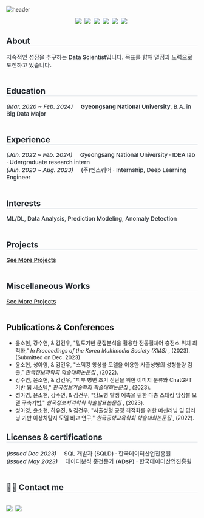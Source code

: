 <!-- Header 섹션 -->
![header](https://capsule-render.vercel.app/api?type=venom&color=auto&height=250&section=header&text=Sohyun's%20GitHub&fontSize=70&animation=scaleIn)
<div align='center'>
  <p align="center"> 
    <img src="https://img.shields.io/badge/Python-3766AB?style=flat-square&logo=Python&logoColor=white"/></a>&nbsp 
    <img src="https://img.shields.io/badge/r-276DC3?style=flat-square&logo=r&logoColor=white"/></a>&nbsp  
    <img src="https://img.shields.io/badge/pytorch-EE4C2C?style=flat-square&logo=pytorch&logoColor=white"/></a>&nbsp
    <img src="https://img.shields.io/badge/tableau-E97627?style=flat-square&logo=tableau&logoColor=white"/></a>&nbsp
    <img src="https://img.shields.io/badge/qgis-589632?style=flat-square&logo=qgis&logoColor=white"/></a>&nbsp
    <img src="https://img.shields.io/badge/c-A8B9CC?style=flat-square&logo=c&logoColor=white"/></a>&nbsp
  </p>
</div>

<!DOCTYPE html>
<html lang="en">

<body>

<!-- About 섹션 -->
<div style="text-align: left;"> 
    <h2 style="border-bottom: 1px solid #d8dee4; color: #282d33;"> About </h2>  
    <div style="font-weight: 500; font-size: 15px; text-align: left; color: #282d33;"> 
        지속적인 성장을 추구하는 Data Scientist입니다. 목표를 향해 열정과 노력으로 도전하고 있습니다.
    </div> 
</div>
<br>

<!-- Education 섹션 -->
<div style="text-align: left;"> 
    <h2 style="border-bottom: 1px solid #d8dee4; color: #282d33;"> Education </h2>  
    <div style="font-weight: 500; font-size: 15px; text-align: left; color: #282d33;"> 
        <em>(Mar. 2020 ~ Feb. 2024)</em>&nbsp;&nbsp;&nbsp;&nbsp;&nbsp;<strong>Gyeongsang National University</strong>, B.A. in Big Data Major 
    </div> 
</div>
</div>
<br>

<!-- Experience 섹션 -->
<div style="text-align: left;"> 
    <h2 style="border-bottom: 1px solid #d8dee4; color: #282d33;"> Experience </h2>  
    <div style="font-weight: 500; font-size: 15px; text-align: left; color: #282d33;"> 
        <em>(Jan. 2022 ~ Feb. 2024)</em>&nbsp;&nbsp;&nbsp;&nbsp;&nbsp;Gyeongsang National University · IDEA lab · Udergraduate research intern 
    </div>     
    <div style="font-weight: 500; font-size: 15px; text-align: left; color: #282d33;"> 
        <em>(Jun. 2023 ~ Aug. 2023)</em>&nbsp;&nbsp;&nbsp;&nbsp;&nbsp;(주)엔스퀘어 · Internship, Deep Learning Engineer 
    </div> 
</div>
</div>
<br>

<!-- Interests 섹션 -->
<div style="text-align: left;"> 
    <h2 style="border-bottom: 1px solid #d8dee4; color: #282d33;"> Interests </h2>  
    <div style="font-weight: 500; font-size: 15px; text-align: left; color: #282d33;"> 
        ML/DL, Data Analysis, Prediction Modeling, Anomaly Detection  
    </div> 
</div>
<br>

<!-- Projects 섹션 -->
<div style="text-align: left;"> 
    <h2 style="border-bottom: 1px solid #d8dee4; color: #282d33;"> Projects </h2>  
    <div style="font-weight: 500; font-size: 15px; text-align: left; color: #282d33;"> 
        <a href="https://github.com/sohyunyg/Completed_Projects" class="project-link"> See More Projects </a>
        <!-- 필요한 만큼 링크를 추가할 수 있습니다. -->
    </div> 
</div>
<br>

<!-- Miscellaneous Works 섹션 -->
<div style="text-align: left;"> 
    <h2 style="border-bottom: 1px solid #d8dee4; color: #282d33;"> Miscellaneous Works </h2>  
    <div style="font-weight: 500; font-size: 15px; text-align: left; color: #282d33;"> 
        <a href="프로젝트 링크 1" class="project-link"> See More Projects </a>
        <!-- 필요한 만큼 링크를 추가할 수 있습니다. -->
    </div> 
</div>
<br>

<!-- Publications & Conferences 섹션 -->
<div class="section">
    <h2>Publications & Conferences</h2>
    <div class="section-content">
        <ul>
            <li>윤소현, 강수연, & 김건우, "밀도기반 군집분석을 활용한 전동휠체어 충전소 위치 최적화," <em> In Proceedings of the Korea Multimedia Society (KMS) </em>, (2023). (Submitted on Dec. 2023) </li>
            <li>윤소현, 성아영, & 김건우, "스택킹 앙상블 모델을 이용한 사출성형의 성형불량 검출," <em> 한국정보과학회 학술대회논문집 </em>, (2022). </li>
            <li>강수연, 윤소현, & 김건우, "피부 병변 조기 진단을 위한 이미지 분류와 ChatGPT 기반 웹 시스템," <em> 한국정보기술학회 학술대회논문집 </em>, (2023). </li>            
            <li>성아영, 윤소현, 강수연, & 김건우, "당뇨병 발생 예측을 위한 다층 스태킹 앙상블 모델 구축기법," <em> 한국정보처리학회 학술발표논문집 </em>, (2023). </li>            
            <li>성아영, 윤소현, 하유진, & 김건우, "사출성형 공정 최적화를 위한 머신러닝 및 딥러닝 기반 이상치탐지 모델 비교 연구," <em> 한국공학교육학회 학술대회논문집 </em>, (2022). </li>          
            <!-- 필요한 만큼 목록 항목을 추가할 수 있습니다. -->
        </ul>
    </div>
</div>

<!-- Licenses & certifications 섹션 -->
<div style="text-align: left;"> 
    <h2 style="border-bottom: 1px solid #d8dee4; color: #282d33;"> Licenses & certifications </h2>  
    <div style="font-weight: 500; font-size: 15px; text-align: left; color: #282d33;"> 
        <em>(Issued Dec 2023)</em>&nbsp;&nbsp;&nbsp;&nbsp;&nbsp;SQL 개발자 (SQLD) · 한국데이터산업진흥원
    </div>     
    <div style="font-weight: 500; font-size: 15px; text-align: left; color: #282d33;"> 
        <em>(Issued May 2023)</em>&nbsp;&nbsp;&nbsp;&nbsp;&nbsp;데이터분석 준전문가 (ADsP) · 한국데이터산업진흥원
    </div> 
</div>
</div>
<br>

<!-- Contact Me 섹션 -->
<div style="text-align: left;">
    <h2 style="border-bottom: 1px solid #d8dee4; color: #282d33;"> 🧑‍💻 Contact me </h2> <br> 
    <div style="text-align: left;">
        <a href=https://solearn.tistory.com/> <img src="https://img.shields.io/badge/Tistory-000000?style=flat-square&logo=Tistory&logoColor=white&link=https://solearn.tistory.com/"></a>&nbsp
        <a href="mailto:yunsoyun9426@gmail.com"><img src="https://img.shields.io/badge/Gmail-d14836?style=flat-square&logo=Gmail&logoColor=white&link=yunsoyun9426@gmail.com"/></a>&nbsp
        </a>
    </div>  
    <br> 
    <div style="text-align: left;">  </div> 
</div>

<!-- 추가적으로 필요한 부분은 여기에 계속해서 추가할 수 있습니다. -->

</body>
</html>
